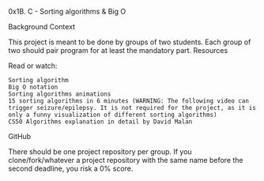 0x1B. C - Sorting algorithms & Big O

Background Context

This project is meant to be done by groups of two students. Each group of two should pair program for at least the mandatory part.
Resources

Read or watch:

    Sorting algorithm
    Big O notation
    Sorting algorithms animations
    15 sorting algorithms in 6 minutes (WARNING: The following video can trigger seizure/epilepsy. It is not required for the project, as it is only a funny visualization of different sorting algorithms)
    CS50 Algorithms explanation in detail by David Malan

GitHub

There should be one project repository per group. If you clone/fork/whatever a project repository with the same name before the second deadline, you risk a 0% score.
